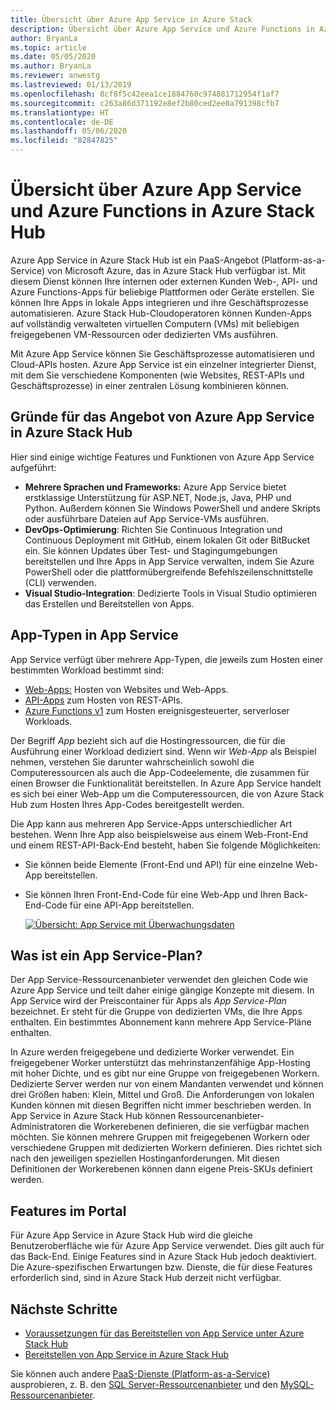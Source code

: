 ```yaml
---
title: Übersicht über Azure App Service in Azure Stack
description: Übersicht über Azure App Service und Azure Functions in Azure Stack Hub.
author: BryanLa
ms.topic: article
ms.date: 05/05/2020
ms.author: BryanLa
ms.reviewer: anwestg
ms.lastreviewed: 01/13/2019
ms.openlocfilehash: 8cf8f5c42eea1ce1884760c974881712954f1af7
ms.sourcegitcommit: c263a86d371192e8ef2b80ced2ee0a791398cfb7
ms.translationtype: HT
ms.contentlocale: de-DE
ms.lasthandoff: 05/06/2020
ms.locfileid: "82847825"
---
```

# <a name="azure-app-service-and-azure-functions-on-azure-stack-hub-overview"></a>Übersicht über Azure App Service und Azure Functions in Azure Stack Hub

Azure App Service in Azure Stack Hub ist ein PaaS-Angebot (Platform-as-a-Service) von Microsoft Azure, das in Azure Stack Hub verfügbar ist. Mit diesem Dienst können Ihre internen oder externen Kunden Web-, API- und Azure Functions-Apps für beliebige Plattformen oder Geräte erstellen. Sie können Ihre Apps in lokale Apps integrieren und ihre Geschäftsprozesse automatisieren. Azure Stack Hub-Cloudoperatoren können Kunden-Apps auf vollständig verwalteten virtuellen Computern (VMs) mit beliebigen freigegebenen VM-Ressourcen oder dedizierten VMs ausführen.

Mit Azure App Service können Sie Geschäftsprozesse automatisieren und Cloud-APIs hosten. Azure App Service ist ein einzelner integrierter Dienst, mit dem Sie verschiedene Komponenten (wie Websites, REST-APIs und Geschäftsprozesse) in einer zentralen Lösung kombinieren können.

## <a name="why-offer-azure-app-service-on-azure-stack-hub"></a>Gründe für das Angebot von Azure App Service in Azure Stack Hub

Hier sind einige wichtige Features und Funktionen von Azure App Service aufgeführt:

- **Mehrere Sprachen und Frameworks:** Azure App Service bietet erstklassige Unterstützung für ASP.NET, Node.js, Java, PHP und Python. Außerdem können Sie Windows PowerShell und andere Skripts oder ausführbare Dateien auf App Service-VMs ausführen.
- **DevOps-Optimierung**: Richten Sie Continuous Integration und Continuous Deployment mit GitHub, einem lokalen Git oder BitBucket ein. Sie können Updates über Test- und Stagingumgebungen bereitstellen und Ihre Apps in App Service verwalten, indem Sie Azure PowerShell oder die plattformübergreifende Befehlszeilenschnittstelle (CLI) verwenden.
- **Visual Studio-Integration**: Dedizierte Tools in Visual Studio optimieren das Erstellen und Bereitstellen von Apps.

## <a name="app-types-in-app-service"></a>App-Typen in App Service

App Service verfügt über mehrere App-Typen, die jeweils zum Hosten einer bestimmten Workload bestimmt sind:

- [Web-Apps:](/azure/app-service/overview) Hosten von Websites und Web-Apps.
- [API-Apps](/azure/app-service/overview) zum Hosten von REST-APIs.
- [Azure Functions v1](/azure/azure-functions) zum Hosten ereignisgesteuerter, serverloser Workloads.

Der Begriff *App* bezieht sich auf die Hostingressourcen, die für die Ausführung einer Workload dediziert sind. Wenn wir *Web-App* als Beispiel nehmen, verstehen Sie darunter wahrscheinlich sowohl die Computeressourcen als auch die App-Codeelemente, die zusammen für einen Browser die Funktionalität bereitstellen. In Azure App Service handelt es sich bei einer Web-App um die Computeressourcen, die von Azure Stack Hub zum Hosten Ihres App-Codes bereitgestellt werden.

Die App kann aus mehreren App Service-Apps unterschiedlicher Art bestehen. Wenn Ihre App also beispielsweise aus einem Web-Front-End und einem REST-API-Back-End besteht, haben Sie folgende Möglichkeiten:

- Sie können beide Elemente (Front-End und API) für eine einzelne Web-App bereitstellen.
- Sie können Ihren Front-End-Code für eine Web-App und Ihren Back-End-Code für eine API-App bereitstellen.

   [![Übersicht: App Service mit Überwachungsdaten](media/azure-stack-app-service-overview/image01.png "Übersicht: App Service mit Überwachungsdaten")](media/azure-stack-app-service-overview/image01.png#lightbox)

## <a name="what-is-an-app-service-plan"></a>Was ist ein App Service-Plan?

Der App Service-Ressourcenanbieter verwendet den gleichen Code wie Azure App Service und teilt daher einige gängige Konzepte mit diesem. In App Service wird der Preiscontainer für Apps als *App Service-Plan* bezeichnet. Er steht für die Gruppe von dedizierten VMs, die Ihre Apps enthalten. Ein bestimmtes Abonnement kann mehrere App Service-Pläne enthalten.

In Azure werden freigegebene und dedizierte Worker verwendet. Ein freigegebener Worker unterstützt das mehrinstanzenfähige App-Hosting mit hoher Dichte, und es gibt nur eine Gruppe von freigegebenen Workern. Dedizierte Server werden nur von einem Mandanten verwendet und können drei Größen haben: Klein, Mittel und Groß. Die Anforderungen von lokalen Kunden können mit diesen Begriffen nicht immer beschrieben werden. In App Service in Azure Stack Hub können Ressourcenanbieter-Administratoren die Workerebenen definieren, die sie verfügbar machen möchten. Sie können mehrere Gruppen mit freigegebenen Workern oder verschiedene Gruppen mit dedizierten Workern definieren. Dies richtet sich nach den jeweiligen speziellen Hostinganforderungen. Mit diesen Definitionen der Workerebenen können dann eigene Preis-SKUs definiert werden.

## <a name="portal-features"></a>Features im Portal

Für Azure App Service in Azure Stack Hub wird die gleiche Benutzeroberfläche wie für Azure App Service verwendet. Dies gilt auch für das Back-End. Einige Features sind in Azure Stack Hub jedoch deaktiviert. Die Azure-spezifischen Erwartungen bzw. Dienste, die für diese Features erforderlich sind, sind in Azure Stack Hub derzeit nicht verfügbar.

## <a name="next-steps"></a>Nächste Schritte

- [Voraussetzungen für das Bereitstellen von App Service unter Azure Stack Hub](azure-stack-app-service-before-you-get-started.md)
- [Bereitstellen von App Service in Azure Stack Hub](azure-stack-app-service-deploy.md)

Sie können auch andere [PaaS-Dienste (Platform-as-a-Service)](service-plan-offer-subscription-overview.md) ausprobieren, z. B. den [SQL Server-Ressourcenanbieter](azure-stack-sql-resource-provider-deploy.md) und den [MySQL-Ressourcenanbieter](azure-stack-mysql-resource-provider-deploy.md).
